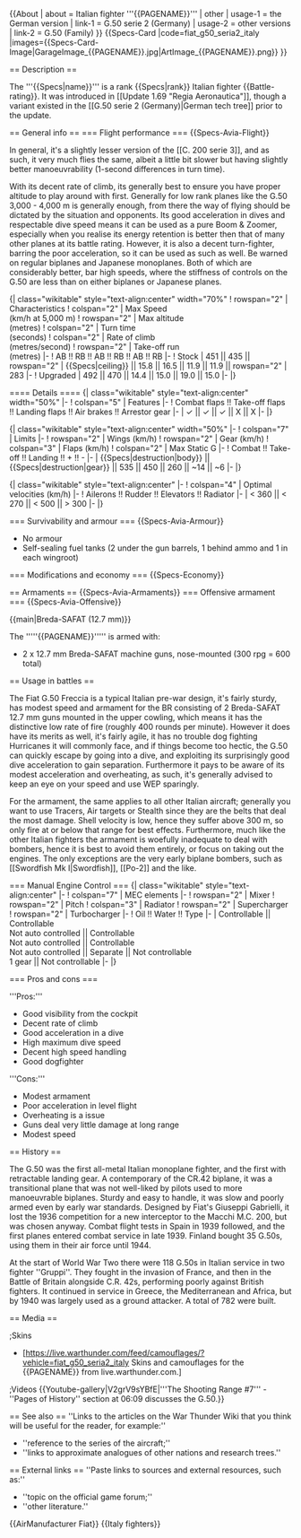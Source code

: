 {{About
| about = Italian fighter '''{{PAGENAME}}'''
| other
| usage-1 = the German version
| link-1 = G.50 serie 2 (Germany)
| usage-2 = other versions
| link-2 = G.50 (Family)
}}
{{Specs-Card
|code=fiat_g50_seria2_italy
|images={{Specs-Card-Image|GarageImage_{{PAGENAME}}.jpg|ArtImage_{{PAGENAME}}.png}}
}}

== Description ==
<!-- ''In the description, the first part should be about the history of and the creation and combat usage of the aircraft, as well as its key features. In the second part, tell the reader about the aircraft in the game. Insert a screenshot of the vehicle, so that if the novice player does not remember the vehicle by name, he will immediately understand what kind of vehicle the article is talking about.'' -->
The '''{{Specs|name}}''' is a rank {{Specs|rank}} Italian fighter {{Battle-rating}}. It was introduced in [[Update 1.69 "Regia Aeronautica"]], though a variant existed in the [[G.50 serie 2 (Germany)|German tech tree]] prior to the update.

== General info ==
=== Flight performance ===
{{Specs-Avia-Flight}}
<!-- ''Describe how the aircraft behaves in the air. Speed, manoeuvrability, acceleration and allowable loads - these are the most important characteristics of the vehicle.'' -->
In general, it's a slightly lesser version of the [[C. 200 serie 3]], and as such, it very much flies the same, albeit a little bit slower but having slightly better manoeuvrability (1-second differences in turn time).

With its decent rate of climb, its generally best to ensure you have proper altitude to play around with first. Generally for low rank planes like the G.50 3,000 - 4,000 m is generally enough, from there the way of flying should be dictated by the situation and opponents. Its good acceleration in dives and respectable dive speed means it can be used as a pure Boom & Zoomer, especially when you realise its energy retention is better then that of many other planes at its battle rating. However, it is also a decent turn-fighter, barring the poor acceleration, so it can be used as such as well. Be warned on regular biplanes and Japanese monoplanes. Both of which are considerably better, bar high speeds, where the stiffness of controls on the G.50 are less than on either biplanes or Japanese planes.

{| class="wikitable" style="text-align:center" width="70%"
! rowspan="2" | Characteristics
! colspan="2" | Max Speed<br>(km/h at 5,000 m)
! rowspan="2" | Max altitude<br>(metres)
! colspan="2" | Turn time<br>(seconds)
! colspan="2" | Rate of climb<br>(metres/second)
! rowspan="2" | Take-off run<br>(metres)
|-
! AB !! RB !! AB !! RB !! AB !! RB
|-
! Stock
| 451 || 435 || rowspan="2" | {{Specs|ceiling}} || 15.8 || 16.5 || 11.9 || 11.9 || rowspan="2" | 283
|-
! Upgraded
| 492 || 470 || 14.4 || 15.0 || 19.0 || 15.0
|-
|}

==== Details ====
{| class="wikitable" style="text-align:center" width="50%"
|-
! colspan="5" | Features
|-
! Combat flaps !! Take-off flaps !! Landing flaps !! Air brakes !! Arrestor gear
|-
| ✓ || ✓ || ✓ || X || X     <!-- ✓ -->
|-
|}

{| class="wikitable" style="text-align:center" width="50%"
|-
! colspan="7" | Limits
|-
! rowspan="2" | Wings (km/h)
! rowspan="2" | Gear (km/h)
! colspan="3" | Flaps (km/h)
! colspan="2" | Max Static G
|-
! Combat !! Take-off !! Landing !! + !! -
|-
| {{Specs|destruction|body}} || {{Specs|destruction|gear}} || 535 || 450 || 260 || ~14 || ~6
|-
|}

{| class="wikitable" style="text-align:center"
|-
! colspan="4" | Optimal velocities (km/h)
|-
! Ailerons !! Rudder !! Elevators !! Radiator
|-
| < 360 || < 270 || < 500 || > 300
|-
|}

=== Survivability and armour ===
{{Specs-Avia-Armour}}
<!-- ''Examine the survivability of the aircraft. Note how vulnerable the structure is and how secure the pilot is, whether the fuel tanks are armoured, etc. Describe the armour, if there is any, and also mention the vulnerability of other critical aircraft systems.'' -->

* No armour
* Self-sealing fuel tanks (2 under the gun barrels, 1 behind ammo and 1 in each wingroot)

=== Modifications and economy ===
{{Specs-Economy}}

== Armaments ==
{{Specs-Avia-Armaments}}
=== Offensive armament ===
{{Specs-Avia-Offensive}}
<!-- ''Describe the offensive armament of the aircraft, if any. Describe how effective the cannons and machine guns are in a battle, and also what belts or drums are better to use. If there is no offensive weaponry, delete this subsection.'' -->
{{main|Breda-SAFAT (12.7 mm)}}

The '''''{{PAGENAME}}''''' is armed with:

* 2 x 12.7 mm Breda-SAFAT machine guns, nose-mounted (300 rpg = 600 total)

== Usage in battles ==
<!-- ''Describe the tactics of playing in the aircraft, the features of using aircraft in a team and advice on tactics. Refrain from creating a "guide" - do not impose a single point of view, but instead, give the reader food for thought. Examine the most dangerous enemies and give recommendations on fighting them. If necessary, note the specifics of the game in different modes (AB, RB, SB).'' -->
The Fiat G.50 Freccia is a typical Italian pre-war design, it's fairly sturdy, has modest speed and armament for the BR consisting of 2 Breda-SAFAT 12.7 mm guns mounted in the upper cowling, which means it has the distinctive low rate of fire (roughly 400 rounds per minute). However it does have its merits as well, it's fairly agile, it has no trouble dog fighting Hurricanes it will commonly face, and if things become too hectic, the G.50 can quickly escape by going into a dive, and exploiting its surprisingly good dive acceleration to gain separation. Furthermore it pays to be aware of its modest acceleration and overheating, as such, it's generally advised to keep an eye on your speed and use WEP sparingly.

For the armament, the same applies to all other Italian aircraft; generally you want to use Tracers, Air targets or Stealth since they are the belts that deal the most damage. Shell velocity is low, hence they suffer above 300 m, so only fire at or below that range for best effects. Furthermore, much like the other Italian fighters the armament is woefully inadequate to deal with bombers, hence it is best to avoid them entirely, or focus on taking out the engines. The only exceptions are the very early biplane bombers, such as [[Swordfish Mk I|Swordfish]], [[Po-2]] and the like.

=== Manual Engine Control ===
{| class="wikitable" style="text-align:center"
|-
! colspan="7" | MEC elements
|-
! rowspan="2" | Mixer
! rowspan="2" | Pitch
! colspan="3" | Radiator
! rowspan="2" | Supercharger
! rowspan="2" | Turbocharger
|-
! Oil !! Water !! Type
|-
| Controllable || Controllable<br>Not auto controlled || Controllable<br>Not auto controlled || Controllable<br>Not auto controlled || Separate || Not controllable<br>1 gear || Not controllable
|-
|}

=== Pros and cons ===
<!-- ''Summarise and briefly evaluate the vehicle in terms of its characteristics and combat effectiveness. Mark its pros and cons in the bulleted list. Try not to use more than 6 points for each of the characteristics. Avoid using categorical definitions such as "bad", "good" and the like - use substitutions with softer forms such as "inadequate" and "effective".'' -->

'''Pros:'''

* Good visibility from the cockpit
* Decent rate of climb
* Good acceleration in a dive
* High maximum dive speed
* Decent high speed handling
* Good dogfighter

'''Cons:'''

* Modest armament
* Poor acceleration in level flight
* Overheating is a issue
* Guns deal very little damage at long range
* Modest speed

== History ==
<!-- ''Describe the history of the creation and combat usage of the aircraft in more detail than in the introduction. If the historical reference turns out to be too long, take it to a separate article, taking a link to the article about the vehicle and adding a block "/History" (example: <nowiki>https://wiki.warthunder.com/(Vehicle-name)/History</nowiki>) and add a link to it here using the <code>main</code> template. Be sure to reference text and sources by using <code><nowiki><ref></ref></nowiki></code>, as well as adding them at the end of the article with <code><nowiki><references /></nowiki></code>. This section may also include the vehicle's dev blog entry (if applicable) and the in-game encyclopedia description (under <code><nowiki>=== In-game description ===</nowiki></code>, also if applicable).'' -->
The G.50 was the first all-metal Italian monoplane fighter, and the first with retractable landing gear. A contemporary of the CR.42 biplane, it was a transitional plane that was not well-liked by pilots used to more manoeuvrable biplanes. Sturdy and easy to handle, it was slow and poorly armed even by early war standards. Designed by Fiat's Giuseppi Gabrielli, it lost the 1936 competition for a new interceptor to the Macchi M.C. 200, but was chosen anyway. Combat flight tests in Spain in 1939 followed, and the first planes entered combat service in late 1939. Finland bought 35 G.50s, using them in their air force until 1944.

At the start of World War Two there were 118 G.50s in Italian service in two fighter ''Gruppi''. They fought in the invasion of France, and then in the Battle of Britain alongside C.R. 42s, performing poorly against British fighters. It continued in service in Greece, the Mediterranean and Africa, but by 1940 was largely used as a ground attacker. A total of 782 were built.

== Media ==
<!-- ''Excellent additions to the article would be video guides, screenshots from the game, and photos.'' -->

;Skins

* [https://live.warthunder.com/feed/camouflages/?vehicle=fiat_g50_seria2_italy Skins and camouflages for the {{PAGENAME}} from live.warthunder.com.]

;Videos
{{Youtube-gallery|V2grV9sYBfE|'''The Shooting Range #7''' - ''Pages of History'' section at 06:09 discusses the G.50.}}

== See also ==
''Links to the articles on the War Thunder Wiki that you think will be useful for the reader, for example:''

* ''reference to the series of the aircraft;''
* ''links to approximate analogues of other nations and research trees.''

== External links ==
''Paste links to sources and external resources, such as:''

* ''topic on the official game forum;''
* ''other literature.''

{{AirManufacturer Fiat}}
{{Italy fighters}}